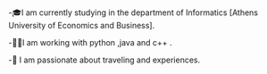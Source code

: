 -🎓I am currently studying in the department of Informatics [Athens University of Economics and Business].

-👩‍💻I am working with python ,java and c++ .

-💜 I am passionate about traveling and experiences.

